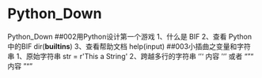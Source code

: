 # Python_Down
Python_Down
##002用Python设计第一个游戏
1、什么是 BIF
2、查看 Python中的BIF
    dir(__builtins__)
3、查看帮助文档
    help(input)
##003小插曲之变量和字符串
1、原始字符串
    str = r'This a String'
2、跨越多行的字符串
    ‘’‘ 内容 ’‘’ 或者 “”“ 内容 ”“”


